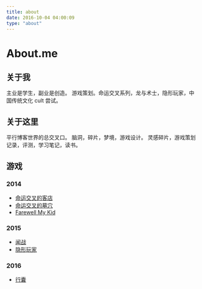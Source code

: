 ```yaml
---
title: about
date: 2016-10-04 04:00:09
type: "about"
---
```

# About.me
## 关于我
主业是学生，副业是创造。
游戏策划。命运交叉系列，龙与术士，隐形玩家，中国传统文化 cult 尝试。
## 关于这里
平行博客世界的总交叉口。
脑洞，碎片，梦境，游戏设计。
灵感碎片，游戏策划记录，评测，学习笔记，读书。
## 游戏
### 2014
- [命运交叉的客店](http://www.66rpg.com/game/33319)
- [命运交叉的墓穴](http://www.66rpg.com/game/101774)
- [Farewell My Kid](http://www.66rpg.com/game/126181)

### 2015
- [闻战](http://www.66rpg.com/game/211067)
- [隐形玩家](http://www.66rpg.com/game/233079)

### 2016
- [行囊](http://www.66rpg.com/game/573180)



